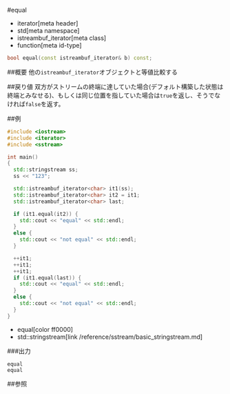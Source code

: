 #equal
* iterator[meta header]
* std[meta namespace]
* istreambuf_iterator[meta class]
* function[meta id-type]

```cpp
bool equal(const istreambuf_iterator& b) const;
```

##概要
他の`istreambuf_iterator`オブジェクトと等値比較する


##戻り値
双方がストリームの終端に達していた場合(デフォルト構築した状態は終端とみなせる)、もしくは同じ位置を指していた場合は`true`を返し、そうでなければ`false`を返す。


##例
```cpp
#include <iostream>
#include <iterator>
#include <sstream>

int main()
{
  std::stringstream ss;
  ss << "123";

  std::istreambuf_iterator<char> it1(ss);
  std::istreambuf_iterator<char> it2 = it1;
  std::istreambuf_iterator<char> last;

  if (it1.equal(it2)) {
    std::cout << "equal" << std::endl;
  }
  else {
    std::cout << "not equal" << std::endl;
  }

  ++it1;
  ++it1;
  ++it1;
  if (it1.equal(last)) {
    std::cout << "equal" << std::endl;
  }
  else {
    std::cout << "not equal" << std::endl;
  }
}
```
* equal[color ff0000]
* std::stringstream[link /reference/sstream/basic_stringstream.md]

###出力
```
equal
equal
```

##参照


